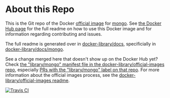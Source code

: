 # About this Repo

This is the Git repo of the Docker [official image](https://docs.docker.com/docker-hub/official_repos/) for [mongo](https://registry.hub.docker.com/_/mongo/). See [the Docker Hub page](https://registry.hub.docker.com/_/mongo/) for the full readme on how to use this Docker image and for information regarding contributing and issues.

The full readme is generated over in [docker-library/docs](https://github.com/docker-library/docs), specificially in [docker-library/docs/mongo](https://github.com/docker-library/docs/tree/master/mongo).

See a change merged here that doesn't show up on the Docker Hub yet? Check [the "library/mongo" manifest file in the docker-library/official-images repo](https://github.com/docker-library/official-images/blob/master/library/mongo), especially [PRs with the "library/mongo" label on that repo](https://github.com/docker-library/official-images/labels/library%2Fmongo). For more information about the official images process, see the [docker-library/official-images readme](https://github.com/docker-library/official-images/blob/master/README.md).

[![Travis CI](https://img.shields.io/travis/docker-library/mongo/master.svg)](https://travis-ci.org/docker-library/mongo/branches)

<!-- THIS FILE IS GENERATED BY https://github.com/docker-library/docs/blob/master/generate-repo-stub-readme.sh -->
